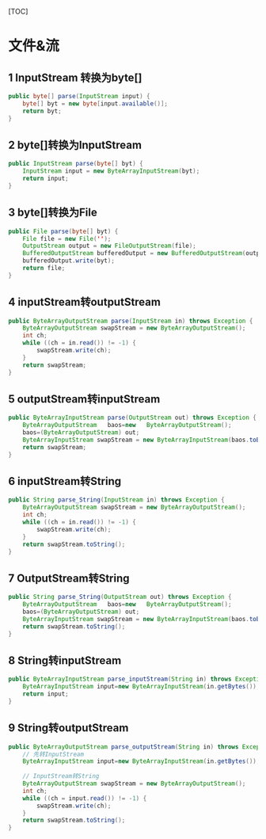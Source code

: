 [TOC]

# 文件&流

## 1 InputStream 转换为byte[]

```java
public byte[] parse(InputStream input) {
    byte[] byt = new byte[input.available()];
    return byt;
}
```

## 2 byte[]转换为InputStream

```java
public InputStream parse(byte[] byt) {
    InputStream input = new ByteArrayInputStream(byt);
    return input;
}
```

## 3 byte[]转换为File

```java
public File parse(byte[] byt) {
    File file = new File('');
    OutputStream output = new FileOutputStream(file);
    BufferedOutputStream bufferedOutput = new BufferedOutputStream(output);
    bufferedOutput.write(byt);
    return file;
}
```

## 4 inputStream转outputStream

```java
public ByteArrayOutputStream parse(InputStream in) throws Exception {
    ByteArrayOutputStream swapStream = new ByteArrayOutputStream();
    int ch;
    while ((ch = in.read()) != -1) {   
        swapStream.write(ch);   
    }
    return swapStream;
}
```

## 5 outputStream转inputStream

```java
public ByteArrayInputStream parse(OutputStream out) throws Exception {
    ByteArrayOutputStream   baos=new   ByteArrayOutputStream();
    baos=(ByteArrayOutputStream) out;
    ByteArrayInputStream swapStream = new ByteArrayInputStream(baos.toByteArray());
    return swapStream;
}
```

## 6 inputStream转String

```java
public String parse_String(InputStream in) throws Exception {
    ByteArrayOutputStream swapStream = new ByteArrayOutputStream();
    int ch;
    while ((ch = in.read()) != -1) {   
        swapStream.write(ch);   
    }
    return swapStream.toString();
}
```

## 7 OutputStream转String

```java
public String parse_String(OutputStream out) throws Exception {
    ByteArrayOutputStream   baos=new   ByteArrayOutputStream();
    baos=(ByteArrayOutputStream) out;
    ByteArrayInputStream swapStream = new ByteArrayInputStream(baos.toByteArray());
    return swapStream.toString();
}
```

## 8 String转inputStream

```java
public ByteArrayInputStream parse_inputStream(String in) throws Exception {
    ByteArrayInputStream input=new ByteArrayInputStream(in.getBytes());
    return input;
}
```

## 9 String转outputStream

```java
public ByteArrayOutputStream parse_outputStream(String in) throws Exception {
    // 先转InputStream
    ByteArrayInputStream input=new ByteArrayInputStream(in.getBytes());
    
    // InputStream转String
    ByteArrayOutputStream swapStream = new ByteArrayOutputStream();
    int ch;
    while ((ch = input.read()) != -1) {   
        swapStream.write(ch);   
    }
    return swapStream.toString();
}
```







